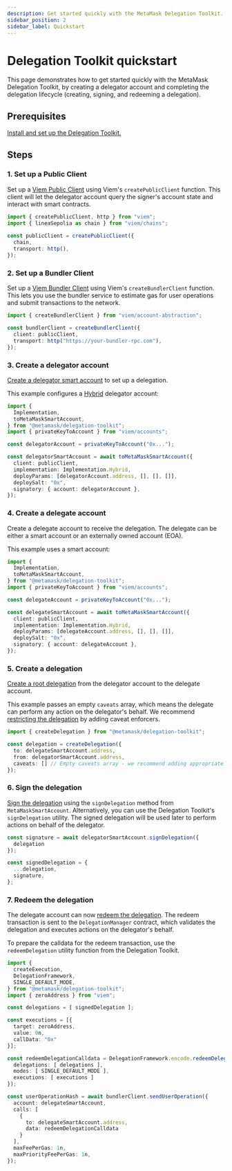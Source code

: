 ```yaml
---
description: Get started quickly with the MetaMask Delegation Toolkit.
sidebar_position: 2
sidebar_label: Quickstart
---
```


# Delegation Toolkit quickstart

This page demonstrates how to get started quickly with the MetaMask Delegation Toolkit,
by creating a delegator account and completing the delegation lifecycle (creating, signing, and redeeming a delegation).

## Prerequisites

[Install and set up the Delegation Toolkit.](install-delegation-toolkit.md)

## Steps

### 1. Set up a Public Client

Set up a [Viem Public Client](https://viem.sh/docs/clients/public) using Viem's `createPublicClient` function.
This client will let the delegator account query the signer's account state and interact with smart contracts.

```typescript
import { createPublicClient, http } from "viem";
import { lineaSepolia as chain } from "viem/chains";
 
const publicClient = createPublicClient({
  chain,
  transport: http(),
});
```

### 2. Set up a Bundler Client

Set up a [Viem Bundler Client](https://viem.sh/account-abstraction/clients/bundler) using Viem's `createBundlerClient` function.
This lets you use the bundler service to estimate gas for user operations and submit transactions to the network.

```typescript
import { createBundlerClient } from "viem/account-abstraction";

const bundlerClient = createBundlerClient({
  client: publicClient,
  transport: http("https://your-bundler-rpc.com"),
});
```

### 3. Create a delegator account

[Create a delegator smart account](../how-to/create-smart-account/index.md) to set up a delegation.

This example configures a [Hybrid](../how-to/create-smart-account/configure-accounts-signers.md#configure-a-hybrid-smart-account) delegator account:

```typescript
import {
  Implementation,
  toMetaMaskSmartAccount,
} from "@metamask/delegation-toolkit";
import { privateKeyToAccount } from "viem/accounts";

const delegatorAccount = privateKeyToAccount("0x...");

const delegatorSmartAccount = await toMetaMaskSmartAccount({
  client: publicClient,
  implementation: Implementation.Hybrid,
  deployParams: [delegatorAccount.address, [], [], []],
  deploySalt: "0x",
  signatory: { account: delegatorAccount },
});
```

### 4. Create a delegate account

Create a delegate account to receive the delegation.
The delegate can be either a smart account or an externally owned account (EOA).

This example uses a smart account:

```typescript
import {
  Implementation,
  toMetaMaskSmartAccount,
} from "@metamask/delegation-toolkit";
import { privateKeyToAccount } from "viem/accounts";

const delegateAccount = privateKeyToAccount("0x...");

const delegateSmartAccount = await toMetaMaskSmartAccount({
  client: publicClient,
  implementation: Implementation.Hybrid,
  deployParams: [delegateAccount.address, [], [], []],
  deploySalt: "0x",
  signatory: { account: delegateAccount },
});
```

### 5. Create a delegation

[Create a root delegation](../how-to/create-delegation/index.md#create-a-root-delegation) from the
delegator account to the delegate account.

This example passes an empty `caveats` array, which means the delegate can perform any action on the delegator's behalf.
We recommend [restricting the delegation](../how-to/create-delegation/restrict-delegation.md) by adding caveat enforcers.

```typescript
import { createDelegation } from "@metamask/delegation-toolkit";

const delegation = createDelegation({
  to: delegateSmartAccount.address,
  from: delegatorSmartAccount.address,
  caveats: [] // Empty caveats array - we recommend adding appropriate restrictions.
});
```

### 6. Sign the delegation

[Sign the delegation](../how-to/create-delegation/index.md#sign-a-delegation) using the `signDelegation` method from `MetaMaskSmartAccount`.
Alternatively, you can use the Delegation Toolkit's `signDelegation` utility.
The signed delegation will be used later to perform actions on behalf of the delegator.

```typescript
const signature = await delegatorSmartAccount.signDelegation({
  delegation
});

const signedDelegation = {
  ...delegation,
  signature,
};
```

### 7. Redeem the delegation

The delegate account can now [redeem the delegation](../how-to/redeem-delegation.md).
The redeem transaction is sent to the `DelegationManager` contract, which validates the delegation and
executes actions on the delegator's behalf.

To prepare the calldata for the redeem transaction, use the `redeemDelegation` utility function from the Delegation Toolkit.

```typescript
import {
  createExecution,
  DelegationFramework,
  SINGLE_DEFAULT_MODE,
} from "@metamask/delegation-toolkit";
import { zeroAddress } from "viem";

const delegations = [ signedDelegation ];

const executions = [{
  target: zeroAddress,  
  value: 0n, 
  callData: "0x"
}];

const redeemDelegationCalldata = DelegationFramework.encode.redeemDelegations({
  delegations: [ delegations ],
  modes: [ SINGLE_DEFAULT_MODE ],
  executions: [ executions ]
});

const userOperationHash = await bundlerClient.sendUserOperation({
  account: delegateSmartAccount,
  calls: [
    {
      to: delegateSmartAccount.address,
      data: redeemDelegationCalldata
    }
  ],
  maxFeePerGas: 1n,
  maxPriorityFeePerGas: 1n,
});
```
